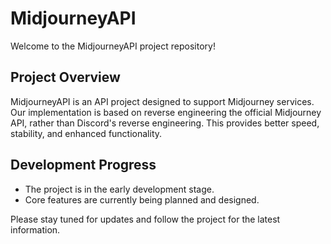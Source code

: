 # MidjourneyAPI

Welcome to the MidjourneyAPI project repository!

## Project Overview

MidjourneyAPI is an API project designed to support Midjourney services. Our implementation is based on reverse engineering the official Midjourney API, rather than Discord's reverse engineering. This provides better speed, stability, and enhanced functionality.

## Development Progress

- The project is in the early development stage.
- Core features are currently being planned and designed.

Please stay tuned for updates and follow the project for the latest information.
